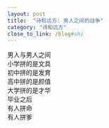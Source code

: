 ```yaml
---
layout: post
title:  "诗和远方: 男人之间的战争"
category: "诗和远方"
close_to_link: /blog#shi
---
```


男人与男人之间  
小学拼的是文具  
初中拼的是发育  
高中拼的是颜值  
大学拼的是才华  
毕业之后  
有人拼命  
有人拼爹  
